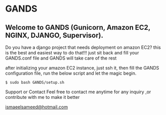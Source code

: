GANDS
=====
Welcome to GANDS (Gunicorn, Amazon EC2, NGINX, DJANGO, Supervisor).
--------------------------------------------------------------------
Do you have a django project that needs deployment on amazon EC2? this is the best and easiest way to do that!!! just sit back and fill your GANDS.conf file and GANDS will take care of the rest

after initializing your amazon EC2 instance, just ssh it, then fill the GANDS configuration file, run the below script and let the magic begin.
```
$ sudo bash GANDS/setup.sh
```
Support or Contact
Feel free to contact me anytime for any inquiry ,or contribute with me to make it better

ismaeelsameed@hotmail.com

